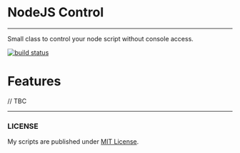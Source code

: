 # NodeJS Control

-----

Small class to control your node script without console access.

[![build status](https://ci.gitlab.com/projects/4915/status.png?ref=master)](https://ci.gitlab.com/projects/4915?ref=master)

# Features

// TBC

-----

### LICENSE
My scripts are published under [MIT License](https://am-wd.de/?p=about#license).